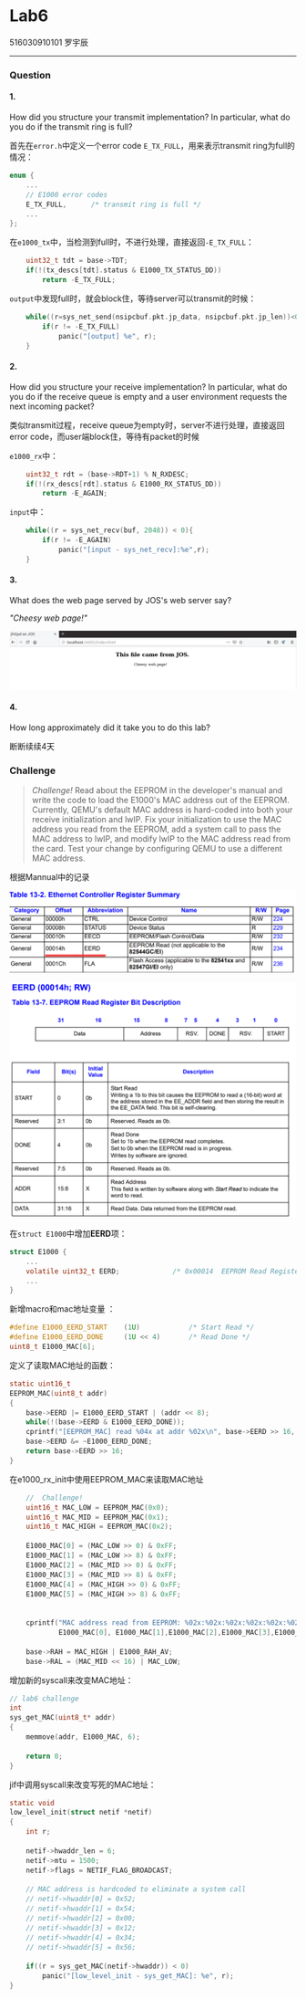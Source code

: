 # Lab6

516030910101 罗宇辰

------

### Question

#### 1.

How did you structure your transmit implementation? In particular, what do you do if the transmit ring is full?

首先在`error.h`中定义一个error code `E_TX_FULL`，用来表示transmit ring为full的情况：

```c
enum {
    ...
    // E1000 error codes
	E_TX_FULL,		/* transmit ring is full */
    ...
};   
```

在`e1000_tx`中，当检测到full时，不进行处理，直接返回`-E_TX_FULL`：

```c
	uint32_t tdt = base->TDT;
	if(!(tx_descs[tdt].status & E1000_TX_STATUS_DD))
		return -E_TX_FULL;
```

`output`中发现full时，就会block住，等待server可以transmit的时候：

```c
	while((r=sys_net_send(nsipcbuf.pkt.jp_data, nsipcbuf.pkt.jp_len))<0){
		if(r != -E_TX_FULL)
			panic("[output] %e", r);
	}
```

#### 2.

How did you structure your receive implementation? In particular, what do you do if the receive queue is empty and a user environment requests the next incoming packet?

类似transmit过程，receive queue为empty时，server不进行处理，直接返回error code，而user端block住，等待有packet的时候

`e1000_rx`中：

```c
	uint32_t rdt = (base->RDT+1) % N_RXDESC;
	if(!(rx_descs[rdt].status & E1000_RX_STATUS_DD))
		return -E_AGAIN;
```

`input`中：

```c
	while((r = sys_net_recv(buf, 2048)) < 0){
		if(r != -E_AGAIN)
			panic("[input - sys_net_recv]:%e",r);
	}
```

#### 3.

What does the web page served by JOS's web server say?

*"Cheesy web page!"* 

![](img/1.png)

#### 4.

 How long approximately did it take you to do this lab?

断断续续4天



### Challenge

> *Challenge!* Read about the EEPROM in the developer's manual and write the code to load the E1000's MAC address out of the EEPROM. Currently, QEMU's default MAC address is hard-coded into both your receive initialization and lwIP. Fix your initialization to use the MAC address you read from the EEPROM, add a system call to pass the MAC address to lwIP, and modify lwIP to the MAC address read from the card. Test your change by configuring QEMU to use a different MAC address.

根据Mannual中的记录

![](img/2.png)

![](img/3.png)

在`struct E1000`中增加**EERD**项：

```c
struct E1000 {
	...
	volatile uint32_t EERD;				/* 0x00014  EEPROM Read Register - RW */
    ...
}
```

新增macro和mac地址变量 ：

```C
#define E1000_EERD_START	(1U)			/* Start Read */
#define E1000_EERD_DONE		(1U << 4)		/* Read Done */
uint8_t E1000_MAC[6];
```

定义了读取MAC地址的函数：

```c
static uint16_t
EEPROM_MAC(uint8_t addr)
{
	base->EERD |= E1000_EERD_START | (addr << 8);
	while(!(base->EERD & E1000_EERD_DONE));
	cprintf("[EEPROM_MAC] read %04x at addr %02x\n", base->EERD >> 16, addr);
	base->EERD &= ~E1000_EERD_DONE;
	return base->EERD >> 16;
}
```

在e1000_rx_init中使用EEPROM_MAC来读取MAC地址

```c
	//	Challenge!
	uint16_t MAC_LOW = EEPROM_MAC(0x0);
	uint16_t MAC_MID = EEPROM_MAC(0x1);
	uint16_t MAC_HIGH = EEPROM_MAC(0x2);

	E1000_MAC[0] = (MAC_LOW >> 0) & 0xFF;
	E1000_MAC[1] = (MAC_LOW >> 8) & 0xFF;
	E1000_MAC[2] = (MAC_MID >> 0) & 0xFF;
	E1000_MAC[3] = (MAC_MID >> 8) & 0xFF;
	E1000_MAC[4] = (MAC_HIGH >> 0) & 0xFF;
	E1000_MAC[5] = (MAC_HIGH >> 8) & 0xFF;
	

	cprintf("MAC address read from EEPROM: %02x:%02x:%02x:%02x:%02x:%02x\n",
			E1000_MAC[0], E1000_MAC[1],E1000_MAC[2],E1000_MAC[3],E1000_MAC[4],E1000_MAC[5]);

	base->RAH = MAC_HIGH | E1000_RAH_AV;
	base->RAL = (MAC_MID << 16) | MAC_LOW;	
```

增加新的syscall来改变MAC地址：

```c
// lab6 challenge
int 
sys_get_MAC(uint8_t* addr)
{
	memmove(addr, E1000_MAC, 6);

	return 0;
}
```

jif中调用syscall来改变写死的MAC地址：

```c
static void
low_level_init(struct netif *netif)
{
    int r;

    netif->hwaddr_len = 6;
    netif->mtu = 1500;
    netif->flags = NETIF_FLAG_BROADCAST;

	// MAC address is hardcoded to eliminate a system call
    // netif->hwaddr[0] = 0x52;
    // netif->hwaddr[1] = 0x54;
    // netif->hwaddr[2] = 0x00;
    // netif->hwaddr[3] = 0x12;
    // netif->hwaddr[4] = 0x34;
    // netif->hwaddr[5] = 0x56;

    if((r = sys_get_MAC(netif->hwaddr)) < 0)
        panic("[low_level_init - sys_get_MAC]: %e", r);
}
```